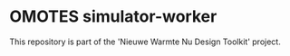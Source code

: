 # OMOTES simulator-worker

This repository is part of the 'Nieuwe Warmte Nu Design Toolkit' project. 
